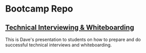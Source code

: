 # Bootcamp Repo

## [Technical Interviewing & Whiteboarding](Tech-interview-whiteboarding.md)

This is Dave's presentation to students on how to prepare and do successful technical interviews and whiteboarding.